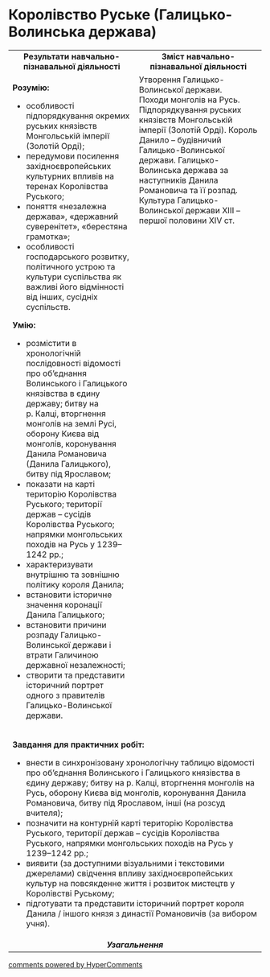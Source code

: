 <div id="hypercomments_widget" class="js-hypercomments-widget invisible"></div>

# Королівство Руське (Галицько-Волинська держава)

<table>
<tr>
<td width="50%" align="center"><b>Результати навчально-пізнавальної діяльності</b></td> 
<td width="50%" align="center"><b>Зміст навчально-пізнавальної діяльності</b></td>
</tr>
<tr>
<td width="50%" style="vertical-align:top !important;">
<p><strong>Розумію:</strong></p>
<ul>
<li>особливості підпорядкування окремих руських князівств Монгольській імперії (Золотій Орді);</li>
<li>передумови посилення західноєвропейських культурних впливів на теренах Королівства Руського;</li>
<li>поняття &laquo;незалежна держава&raquo;, &laquo;державний суверенітет&raquo;, &laquo;берестяна грамотка&raquo;;</li>
<li>особливості господарського розвитку, політичного устрою та культури суспільства як важливі його відмінності від інших, сусідніх суспільств.</li>
</ul>
<p><strong>Умію:</strong></p>
<ul>
<li>розмістити в хронологічній послідовності відомості про об&rsquo;єднання Волинського і Галицького князівства в єдину державу; битву на р.&nbsp;Калці, вторгнення монголів на землі Русі, оборону Києва від монголів, коронування Данила Романовича (Данила Галицького), битву під Ярославом;</li>
<li>показати на карті територію Королівства Руського; території держав &ndash; сусідів Королівства Руського; напрямки монгольських походів на Русь у 1239&ndash;1242&nbsp;рр.;</li>
<li>характеризувати внутрішню та зовнішню політику короля Данила;</li>
<li>встановити історичне значення коронації Данила Галицького;</li>
<li>встановити причини розпаду Галицько-Волинської держави і втрати Галичиною державної незалежності;</li>
<li>створити та представити історичний портрет одного з правителів Галицько-Волинської держави.</li>
</ul>
</td>
<td width="50%" style="vertical-align:top !important;">
Утворення Галицько-Волинської держави.<br> 
Походи монголів на Русь. Підпорядкування руських князівств Монгольській імперії (Золотій Орді). Король Данило – будівничий Галицько-Волинської держави. Галицько-Волинська держава за наступників Данила Романовича та її розпад. Культура Галицько-Волинської держави ХІІІ – першої половини XІV ст.
</td>
</tr>
<tr>
<td colspan="2">
<p><strong>Завдання для практичних робіт:</strong></p>
<ul>
<li>внести в синхронізовану хронологічну таблицю відомості про об&rsquo;єднання Волинського і Галицького князівства в єдину державу; битву на р.&nbsp;Калці, вторгнення монголів на Русь, оборону Києва від монголів, коронування Данила Романовича, битву під Ярославом, інші (на розсуд вчителя);</li>
<li>позначити на контурній карті територію Королівства Руського, території держав &ndash; сусідів Королівства Руського, напрямки монгольських походів на Русь у 1239&ndash;1242 рр.;</li>
<li>виявити (за доступними візуальними і текстовими джерелами) свідчення впливу західноєвропейських культур на повсякденне життя і розвиток мистецтв у Королівстві Руському;</li>
<li>підготувати та представити історичний портрет короля Данила / іншого князя з династії Романовичів (за вибором учня).</li>
</ul>
</td>
</tr>
<tr>
<td colspan="2" align="center"><b><i>Узагальнення</i></b></td>
</tr>
</table>

<div class="js-hypercomments-container">
<a href="http://hypercomments.com" class="hc-link" title="comments widget">comments powered by HyperComments</a>
</div>